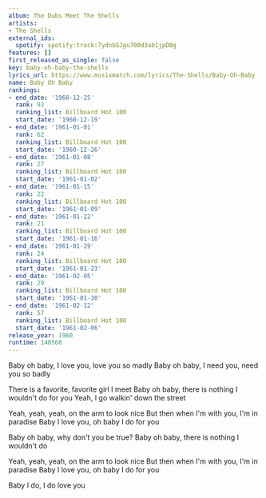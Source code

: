 ```yaml
---
album: The Dubs Meet The Shells
artists:
- The Shells
external_ids:
  spotify: spotify:track:7ydnbSJgu700d3ab1jpDBg
features: []
first_released_as_single: false
key: baby-oh-baby-the-shells
lyrics_url: https://www.musixmatch.com/lyrics/The-Shells/Baby-Oh-Baby
name: Baby Oh Baby
rankings:
- end_date: '1960-12-25'
  rank: 93
  ranking_list: Billboard Hot 100
  start_date: '1960-12-19'
- end_date: '1961-01-01'
  rank: 62
  ranking_list: Billboard Hot 100
  start_date: '1960-12-26'
- end_date: '1961-01-08'
  rank: 27
  ranking_list: Billboard Hot 100
  start_date: '1961-01-02'
- end_date: '1961-01-15'
  rank: 22
  ranking_list: Billboard Hot 100
  start_date: '1961-01-09'
- end_date: '1961-01-22'
  rank: 21
  ranking_list: Billboard Hot 100
  start_date: '1961-01-16'
- end_date: '1961-01-29'
  rank: 24
  ranking_list: Billboard Hot 100
  start_date: '1961-01-23'
- end_date: '1961-02-05'
  rank: 29
  ranking_list: Billboard Hot 100
  start_date: '1961-01-30'
- end_date: '1961-02-12'
  rank: 57
  ranking_list: Billboard Hot 100
  start_date: '1961-02-06'
release_year: 1960
runtime: 148560
---
```

Baby oh baby, I love you, love you so madly
Baby oh baby, I need you, need you so badly

There is a favorite, favorite girl I meet
Baby oh baby, there is nothing I wouldn't do for you
Yeah, I go walkin' down the street

Yeah, yeah, yeah, on the arm to look nice
But then when I'm with you, I'm in paradise
Baby I love you, oh baby I do for you

Baby oh baby, why don't you be true?
Baby oh baby, there is nothing I wouldn't do

Yeah, yeah, yeah, on the arm to look nice
But then when I'm with you, I'm in paradise
Baby I love you, oh baby I do for you

Baby I do, I do love you
